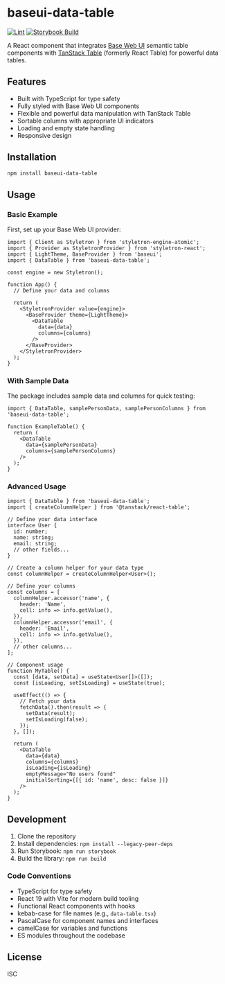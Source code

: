 # baseui-data-table

[![Lint](https://github.com/kahwee/baseui-data-table/actions/workflows/lint.yml/badge.svg)](https://github.com/kahwee/baseui-data-table/actions/workflows/lint.yml)
[![Storybook Build](https://github.com/kahwee/baseui-data-table/actions/workflows/storybook.yml/badge.svg)](https://github.com/kahwee/baseui-data-table/actions/workflows/storybook.yml)

A React component that integrates [Base Web UI](https://baseweb.design/) semantic table components with [TanStack Table](https://tanstack.com/table/latest) (formerly React Table) for powerful data tables.

## Features

- Built with TypeScript for type safety
- Fully styled with Base Web UI components
- Flexible and powerful data manipulation with TanStack Table
- Sortable columns with appropriate UI indicators
- Loading and empty state handling
- Responsive design

## Installation

```bash
npm install baseui-data-table
```

## Usage

### Basic Example

First, set up your Base Web UI provider:

```tsx
import { Client as Styletron } from 'styletron-engine-atomic';
import { Provider as StyletronProvider } from 'styletron-react';
import { LightTheme, BaseProvider } from 'baseui';
import { DataTable } from 'baseui-data-table';

const engine = new Styletron();

function App() {
  // Define your data and columns
  
  return (
    <StyletronProvider value={engine}>
      <BaseProvider theme={LightTheme}>
        <DataTable 
          data={data} 
          columns={columns} 
        />
      </BaseProvider>
    </StyletronProvider>
  );
}
```

### With Sample Data

The package includes sample data and columns for quick testing:

```tsx
import { DataTable, samplePersonData, samplePersonColumns } from 'baseui-data-table';

function ExampleTable() {
  return (
    <DataTable 
      data={samplePersonData} 
      columns={samplePersonColumns} 
    />
  );
}
```

### Advanced Usage

```tsx
import { DataTable } from 'baseui-data-table';
import { createColumnHelper } from '@tanstack/react-table';

// Define your data interface
interface User {
  id: number;
  name: string;
  email: string;
  // other fields...
}

// Create a column helper for your data type
const columnHelper = createColumnHelper<User>();

// Define your columns
const columns = [
  columnHelper.accessor('name', {
    header: 'Name',
    cell: info => info.getValue(),
  }),
  columnHelper.accessor('email', {
    header: 'Email',
    cell: info => info.getValue(),
  }),
  // other columns...
];

// Component usage
function MyTable() {
  const [data, setData] = useState<User[]>([]);
  const [isLoading, setIsLoading] = useState(true);

  useEffect(() => {
    // Fetch your data
    fetchData().then(result => {
      setData(result);
      setIsLoading(false);
    });
  }, []);

  return (
    <DataTable 
      data={data} 
      columns={columns} 
      isLoading={isLoading}
      emptyMessage="No users found"
      initialSorting={[{ id: 'name', desc: false }]}
    />
  );
}
```

## Development

1. Clone the repository
2. Install dependencies: `npm install --legacy-peer-deps`
3. Run Storybook: `npm run storybook`
4. Build the library: `npm run build`

### Code Conventions

- TypeScript for type safety
- React 19 with Vite for modern build tooling
- Functional React components with hooks
- kebab-case for file names (e.g., `data-table.tsx`)
- PascalCase for component names and interfaces
- camelCase for variables and functions
- ES modules throughout the codebase

## License

ISC